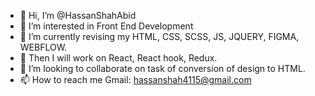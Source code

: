 - 👋 Hi, I’m @HassanShahAbid
- 👀 I’m interested in Front End Development
- 🌱 I’m currently revising my HTML, CSS, SCSS, JS, JQUERY, FIGMA, WEBFLOW.
- 🌱 Then I will work on React, React hook, Redux.
- 💞️ I’m looking to collaborate on task of conversion of design to HTML.
- 📫 How to reach me Gmail: hassanshah4115@gmail.com

<!---
HassanShahAbid/HassanShahAbid is a ✨ special ✨ repository because its `README.md` (this file) appears on your GitHub profile.
You can click the Preview link to take a look at your changes.
--->
